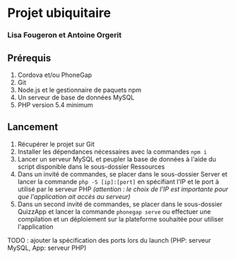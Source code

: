 # Projet ubiquitaire
### Lisa Fougeron et Antoine Orgerit

## Prérequis
1. Cordova et/ou PhoneGap
2. Git
3. Node.js et le gestionnaire de paquets npm
4. Un serveur de base de données MySQL
5. PHP version 5.4 minimum

## Lancement
1. Récupérer le projet sur Git
2. Installer les dépendances nécessaires avec la commandes ```npm i```
3. Lancer un serveur MySQL et peupler la base de données à l'aide du script disponible dans le sous-dossier Ressources
4. Dans un invité de commandes, se placer dans le sous-dossier Server et lancer la commande ``` php -S [ip]:[port] ``` en spécifiant l'IP et le port à utilisé par le serveur PHP *(attention : le choix de l'IP est importante pour que l'application ait accès au serveur)*
5. Dans un second invité de commandes, se placer dans le sous-dossier QuizzApp et lancer la commande ```phonegap serve``` ou effectuer une compilation et un déploiement sur la plateforme souhaitée pour utiliser l'application

TODO : ajouter la spécification des ports lors du launch (PHP: serveur MySQL, App: serveur PHP)

